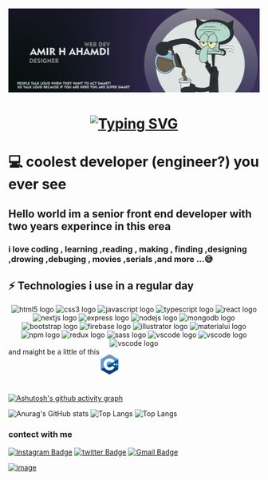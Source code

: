 
<!--[![image](https://i.ibb.co/fMct9Nz/github-cover2-01.jpg)](https://www.linkpicture.com/view.php?img=LPic64eb820d2fb37225043070)-->
<h1 align="center" >
<a href="https://git.io/typing-svg"><img src="/github cover2-01.jpg" alt="Typing" /></a>
</h1>


<h1 align="center" >
<a href="https://git.io/typing-svg"><img src="https://readme-typing-svg.demolab.com?font=Pacifico&size=45&pause=1000&color=F7C33D&width=700&height=93&lines=Hello+world+im+Amir+H+Ahmadi+%F0%9F%98%80;im+a+web+developer%F0%9F%98%8E%F0%9F%98%8E" alt="Typing SVG" /></a>
</h1>

<!-- <picture>
 <source media="(prefers-color-scheme: dark)" srcset="https://www.linkpicture.com/q/github-header-01.jpg">
 <img alt="Shows an illustrated sun in light color mode and a moon with stars in dark color mode." src="https://user-images.githubusercontent.com/25423296/163456779-a8556205-d0a5-45e2-ac17-42d089e3c3f8.png">
</picture> -->


# 💻 coolest developer (engineer?) you ever see


<!-- **amir4976/amir4976** is a ✨ _special_ ✨ repository because its `README.md` (this file) appears on your GitHub profile. -->

<!-- ![test image 1](https://kariera.future-processing.pl/wp-content/uploads/2018/01/blog_Security_Headers.png) -->


## Hello world im a senior front end developer with two years experince in this erea
### i love coding , learning ,reading , making , finding ,designing ,drowing ,debuging , movies ,serials ,and more ...😅 

##

## ⚡ Technologies i use in a regular day
<div align="center">
  <img src="https://cdn.jsdelivr.net/gh/devicons/devicon/icons/html5/html5-original.svg" height="50" width="64" alt="html5 logo"  />
  <img src="https://cdn.jsdelivr.net/gh/devicons/devicon/icons/css3/css3-original.svg" height="50" width="64" alt="css3 logo"  />
  <img src="https://cdn.jsdelivr.net/gh/devicons/devicon/icons/javascript/javascript-original.svg" height="50" width="64" alt="javascript logo"  />
  <img src="https://cdn.jsdelivr.net/gh/devicons/devicon/icons/typescript/typescript-original.svg" height="50" width="64" alt="typescript logo"  />
  <img src="https://cdn.jsdelivr.net/gh/devicons/devicon/icons/react/react-original.svg" height="50" width="64" alt="react logo"  />
  <img src="https://cdn.jsdelivr.net/gh/devicons/devicon/icons/nextjs/nextjs-original.svg" height="50" width="64" alt="nextjs logo"  />
  <img src="https://cdn.jsdelivr.net/gh/devicons/devicon/icons/express/express-original.svg" height="50" width="64" alt="express logo"  />
  <img src="https://cdn.jsdelivr.net/gh/devicons/devicon/icons/nodejs/nodejs-original.svg" height="50" width="64" alt="nodejs logo"  />
  <img src="https://cdn.jsdelivr.net/gh/devicons/devicon/icons/mongodb/mongodb-original.svg" height="50" width="64" alt="mongodb logo"  />
<!--   <img src="https://cdn.jsdelivr.net/gh/devicons/devicon/icons/mysql/mysql-original.svg" height="50" width="64" alt="mysql logo"  /> -->
  <img src="https://cdn.jsdelivr.net/gh/devicons/devicon/icons/bootstrap/bootstrap-original.svg" height="50" width="64" alt="bootstrap logo"  />
  <img src="https://cdn.jsdelivr.net/gh/devicons/devicon/icons/firebase/firebase-plain.svg" height="50" width="64" alt="firebase logo"  />
  <img src="https://cdn.jsdelivr.net/gh/devicons/devicon/icons/illustrator/illustrator-plain.svg" height="50" width="64" alt="illustrator logo"  />
  <img src="https://cdn.jsdelivr.net/gh/devicons/devicon/icons/materialui/materialui-original.svg" height="50" width="64" alt="materialui logo"  />
  <img src="https://cdn.jsdelivr.net/gh/devicons/devicon/icons/npm/npm-original-wordmark.svg" height="50" width="64" alt="npm logo"  />
  <img src="https://cdn.jsdelivr.net/gh/devicons/devicon/icons/redux/redux-original.svg" height="50" width="64" alt="redux logo"  />
  <img src="https://cdn.jsdelivr.net/gh/devicons/devicon/icons/sass/sass-original.svg" height="50" width="64" alt="sass logo"  />
  <img src="https://cdn.jsdelivr.net/gh/devicons/devicon/icons/vscode/vscode-original.svg" height="50" width="64" alt="vscode logo"  />
  <img src="https://cdn.jsdelivr.net/gh/devicons/devicon/icons/threejs/threejs-original.svg" height="50" width="64" alt="vscode logo"  />
  <img src="https://cdn.jsdelivr.net/gh/devicons/devicon/icons/tailwindcss/tailwindcss-plain.svg" height="50" width="64" alt="vscode logo"  />

 
</div>
<div style="display:flex">
<span>
 and maight be a little of this
</span>
 
 <p align="left"> <a href="https://www.w3schools.com/cpp/" target="_blank" rel="noreferrer"> <img src="https://raw.githubusercontent.com/devicons/devicon/master/icons/cplusplus/cplusplus-original.svg" alt="cplusplus" width="40" height="40"/> </a> </p>

</div>


###

###

<!-- ![JavaScript](https://img.shields.io/badge/-JavaScript-black?style=flat-square&logo=javascript)
![Nodejs](https://img.shields.io/badge/-Nodejs-black?style=flat-square&logo=Node.js)
![Python](https://img.shields.io/badge/-Python-black?style=flat-square&logo=Python)
![React](https://img.shields.io/badge/-React-black?style=flat-square&logo=react) -->
<!-- ![Java](https://img.shields.io/badge/-java-E34A86?style=flat-square&logo=java) -->
<!-- ![Java](https://img.shields.io/badge/-ai-E34A86?style=flat-square&logo=ai) -->
<!-- ![C++](https://img.shields.io/badge/-C++-00599C?style=flat-square&logo=c) -->
<!-- ![HTML5](https://img.shields.io/badge/-HTML5-E34F26?style=flat-square&logo=html5&logoColor=white)
![CSS3](https://img.shields.io/badge/-CSS3-1572B6?style=flat-square&logo=css3)
![Bootstrap](https://img.shields.io/badge/-Bootstrap-563D7C?style=flat-square&logo=bootstrap)
![TypeScript](https://img.shields.io/badge/-TypeScript-007ACC?style=flat-square&logo=typescript)
![MongoDB](https://img.shields.io/badge/-MongoDB-black?style=flat-square&logo=mongodb)
![MySQL](https://img.shields.io/badge/-MySQL-black?style=flat-square&logo=mysql)
![Microsoft Azure](https://img.shields.io/badge/Microsoft%20Azure-232F7E?style=flat-square&logo=microsoft-azure)
![Google Cloud](https://img.shields.io/badge/Google%20Cloud-black?style=flat-square&logo=google-cloud)
![Git](https://img.shields.io/badge/-Git-black?style=flat-square&logo=git)
![GitHub](https://img.shields.io/badge/-GitHub-181717?style=flat-square&logo=github)
![GitLab](https://img.shields.io/badge/-GitLab-FCA121?style=flat-square&logo=gitlab) -->
<!-- ![Redis](https://img.shields.io/badge/-Redis-black?style=flat-square&logo=Redis) -->
<!-- ![ElasticSearch](https://img.shields.io/badge/-ElasticSearch-005571?style=flat-square&logo=elasticsearch) -->
<!-- ![GraphQL](https://img.shields.io/badge/-GraphQL-E10098?style=flat-square&logo=graphql) -->
<!-- ![Apollo GraphQL](https://img.shields.io/badge/-Apollo%20GraphQL-311C87?style=flat-square&logo=apollo-graphql) -->
<!-- ![PostgreSQL](https://img.shields.io/badge/-PostgreSQL-336791?style=flat-square&logo=postgresql) -->

<!-- ![Heroku](https://img.shields.io/badge/-Heroku-430098?style=flat-square&logo=heroku) -->
<!-- ![Docker](https://img.shields.io/badge/-Docker-black?style=flat-square&logo=docker) -->
<!-- ![DigitalOcean](https://img.shields.io/badge/-Digital%20Ocean-darkblue?style=flat-square&logo=digitalocean) -->
<!-- ![Amazon AWS](https://img.shields.io/badge/Amazon%20AWS-232F3E?style=flat-square&logo=amazon-aws) -->

<!-- ![BitBucket](https://img.shields.io/badge/-BitBucket-darkblue?style=flat-square&logo=bitbucket) -->
<!-- ![Raspberry Pi](https://img.shields.io/badge/-Raspberry%20Pi-C51A4A?style=flat-square&logo=Raspberry-Pi) -->
[![Ashutosh's github activity graph](https://github-readme-activity-graph.vercel.app/graph?username=amir4976&theme=react-dark&hide_border=true)](https://github.com/ashutosh00710/github-readme-activity-graph)


![Anurag's GitHub stats](https://github-readme-stats.vercel.app/api?username=amir4976&show_icons=true&theme=dark&bg_color=0d1117&hide_border=true)
![Top Langs](https://github-readme-stats.vercel.app/api/top-langs/?username=amir4976&hide=TeX&layout=compact&theme=dark&bg_color=0d1117&hide_border=true)
![Top Langs](https://github-readme-streak-stats.herokuapp.com/?user=amir4976&hide=TeX&layout=compact&theme=codeSTACKr&bg_color=0d1117&hide_border=true)

### contect with me
[![Instagram Badge](https://img.shields.io/badge/-amir_h_ahmadi_i.m-purple?style=flat-square&logo=instagram&logoColor=white&link=https://instagram.com/amir_h_ahmadi_i.m/)](https://instagram.com/amir_h_ahmadi_i.m)
[![twitter Badge](https://img.shields.io/badge/-@amirhosianahma1-purple?style=flat-square&logo=twitter&logoColor=white&link=https://twitter.com/amirhosianahma1)](https://twitter.com/amirhosianahma1)
[![Gmail Badge](https://img.shields.io/badge/-amirhosianahmadi4976@gmail.com-c14438?style=flat-square&logo=Gmail&logoColor=white&link=mailto:amirhosianahmadi4976@gmail.com)](mailto:kanna6501@gmail.com)


<!--[![image](https://www.linkpicture.com/q/github-header-01.jpg)](https://www.linkpicture.com/view.php?img=LPic63e4001a7382057257096)-->
[![image](https://www.linkpicture.com/q/Untitled-3-01_1.jpg)](https://www.linkpicture.com/view.php?img=LPic64eb820d2fb37225043070)

